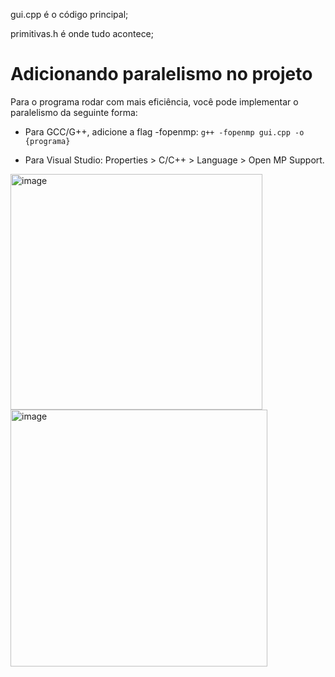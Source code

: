 gui.cpp é o código principal;

primitivas.h é onde tudo acontece;

# Adicionando paralelismo no projeto

Para o programa rodar com mais eficiência, você pode implementar o paralelismo da seguinte forma:

- Para GCC/G++, adicione a flag -fopenmp:
```g++ -fopenmp gui.cpp -o {programa}```

- Para Visual Studio:
Properties > C/C++ > Language > Open MP Support.

<img width="403" height="377" alt="image" src="https://github.com/user-attachments/assets/6c59c00d-8b1f-44bf-9ddd-514e78b85f38" />
<img width="411" height="411" alt="image" src="https://github.com/user-attachments/assets/1a49a3df-523c-41a5-965c-e07ddd0e7475" />

